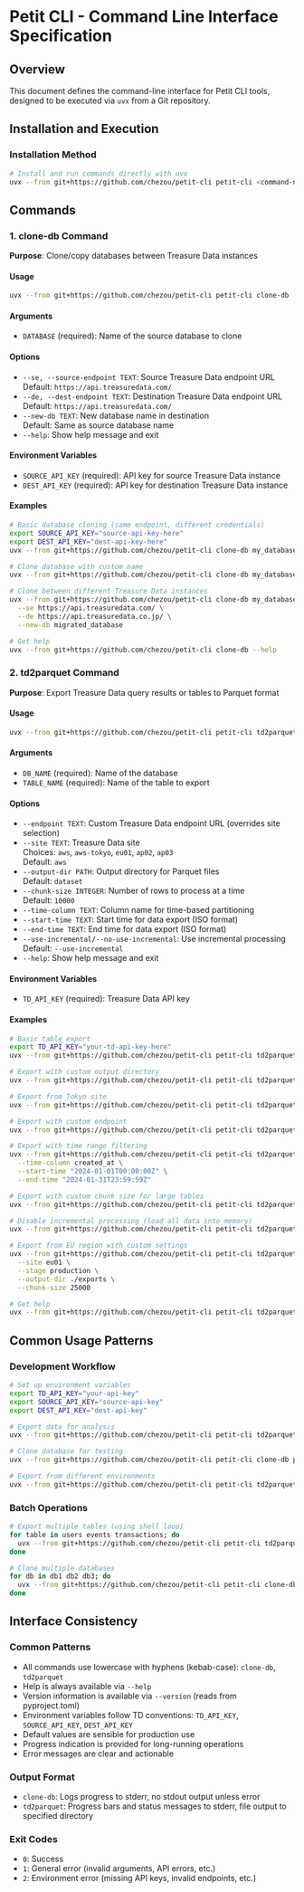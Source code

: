 # Petit CLI - Command Line Interface Specification

## Overview

This document defines the command-line interface for Petit CLI tools, designed to be executed via `uvx` from a Git repository.

## Installation and Execution

### Installation Method

```bash
# Install and run commands directly with uvx
uvx --from git+https://github.com/chezou/petit-cli petit-cli <command-name> [options]
```

## Commands

### 1. clone-db Command

**Purpose**: Clone/copy databases between Treasure Data instances

#### Usage

```bash
uvx --from git+https://github.com/chezou/petit-cli petit-cli clone-db [OPTIONS] DATABASE
```

#### Arguments

- `DATABASE` (required): Name of the source database to clone

#### Options

- `--se, --source-endpoint TEXT`: Source Treasure Data endpoint URL  
  Default: `https://api.treasuredata.com/`
- `--de, --dest-endpoint TEXT`: Destination Treasure Data endpoint URL  
  Default: `https://api.treasuredata.com/`
- `--new-db TEXT`: New database name in destination  
  Default: Same as source database name
- `--help`: Show help message and exit

#### Environment Variables

- `SOURCE_API_KEY` (required): API key for source Treasure Data instance
- `DEST_API_KEY` (required): API key for destination Treasure Data instance

#### Examples

```bash
# Basic database cloning (same endpoint, different credentials)
export SOURCE_API_KEY="source-api-key-here"
export DEST_API_KEY="dest-api-key-here"
uvx --from git+https://github.com/chezou/petit-cli clone-db my_database

# Clone database with custom name
uvx --from git+https://github.com/chezou/petit-cli clone-db my_database --new-db my_database_backup

# Clone between different Treasure Data instances
uvx --from git+https://github.com/chezou/petit-cli clone-db my_database \
  --se https://api.treasuredata.com/ \
  --de https://api.treasuredata.co.jp/ \
  --new-db migrated_database

# Get help
uvx --from git+https://github.com/chezou/petit-cli clone-db --help
```

### 2. td2parquet Command

**Purpose**: Export Treasure Data query results or tables to Parquet format

#### Usage

```bash
uvx --from git+https://github.com/chezou/petit-cli petit-cli td2parquet [OPTIONS] DB_NAME TABLE_NAME
```

#### Arguments

- `DB_NAME` (required): Name of the database
- `TABLE_NAME` (required): Name of the table to export

#### Options

- `--endpoint TEXT`: Custom Treasure Data endpoint URL (overrides site selection)
- `--site TEXT`: Treasure Data site  
  Choices: `aws`, `aws-tokyo`, `eu01`, `ap02`, `ap03`  
  Default: `aws`
- `--output-dir PATH`: Output directory for Parquet files  
  Default: `dataset`
- `--chunk-size INTEGER`: Number of rows to process at a time  
  Default: `10000`
- `--time-column TEXT`: Column name for time-based partitioning
- `--start-time TEXT`: Start time for data export (ISO format)
- `--end-time TEXT`: End time for data export (ISO format)
- `--use-incremental/--no-use-incremental`: Use incremental processing  
  Default: `--use-incremental`
- `--help`: Show help message and exit

#### Environment Variables

- `TD_API_KEY` (required): Treasure Data API key

#### Examples

```bash
# Basic table export
export TD_API_KEY="your-td-api-key-here"
uvx --from git+https://github.com/chezou/petit-cli petit-cli td2parquet my_db my_table

# Export with custom output directory
uvx --from git+https://github.com/chezou/petit-cli petit-cli td2parquet my_db my_table --output-dir /path/to/output

# Export from Tokyo site
uvx --from git+https://github.com/chezou/petit-cli petit-cli td2parquet my_db my_table --site aws-tokyo

# Export with custom endpoint
uvx --from git+https://github.com/chezou/petit-cli petit-cli td2parquet my_db my_table --endpoint https://api-ap02.treasuredata.com

# Export with time range filtering
uvx --from git+https://github.com/chezou/petit-cli petit-cli td2parquet my_db my_table \
  --time-column created_at \
  --start-time "2024-01-01T00:00:00Z" \
  --end-time "2024-01-31T23:59:59Z"

# Export with custom chunk size for large tables
uvx --from git+https://github.com/chezou/petit-cli petit-cli td2parquet my_db my_table --chunk-size 50000

# Disable incremental processing (load all data into memory)
uvx --from git+https://github.com/chezou/petit-cli petit-cli td2parquet my_db my_table --no-use-incremental

# Export from EU region with custom settings
uvx --from git+https://github.com/chezou/petit-cli petit-cli td2parquet my_db my_table \
  --site eu01 \
  --stage production \
  --output-dir ./exports \
  --chunk-size 25000

# Get help
uvx --from git+https://github.com/chezou/petit-cli petit-cli td2parquet --help
```

## Common Usage Patterns

### Development Workflow

```bash
# Set up environment variables
export TD_API_KEY="your-api-key"
export SOURCE_API_KEY="source-api-key"
export DEST_API_KEY="dest-api-key"

# Export data for analysis
uvx --from git+https://github.com/chezou/petit-cli petit-cli td2parquet analytics_db user_events --output-dir ./data

# Clone database for testing
uvx --from git+https://github.com/chezou/petit-cli petit-cli clone-db production_db --new-db test_db

# Export from different environments
uvx --from git+https://github.com/chezou/petit-cli petit-cli td2parquet staging_db events --stage staging --output-dir ./staging_data
```

### Batch Operations

```bash
# Export multiple tables (using shell loop)
for table in users events transactions; do
  uvx --from git+https://github.com/chezou/petit-cli petit-cli td2parquet my_db $table --output-dir ./exports
done

# Clone multiple databases
for db in db1 db2 db3; do
  uvx --from git+https://github.com/chezou/petit-cli petit-cli clone-db $db --new-db "${db}_backup"
done
```

## Interface Consistency

### Common Patterns

- All commands use lowercase with hyphens (kebab-case): `clone-db`, `td2parquet`
- Help is always available via `--help`
- Version information is available via `--version` (reads from pyproject.toml)
- Environment variables follow TD conventions: `TD_API_KEY`, `SOURCE_API_KEY`, `DEST_API_KEY`
- Default values are sensible for production use
- Progress indication is provided for long-running operations
- Error messages are clear and actionable

### Output Format

- `clone-db`: Logs progress to stderr, no stdout output unless error
- `td2parquet`: Progress bars and status messages to stderr, file output to specified directory

### Exit Codes

- `0`: Success
- `1`: General error (invalid arguments, API errors, etc.)
- `2`: Environment error (missing API keys, invalid endpoints, etc.)
